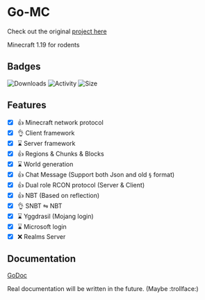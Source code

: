 # Go-MC

Check out the original [project here](https://github.com/Tnze/go-mc)

Minecraft 1.19 for rodents

## Badges
![Downloads](https://img.shields.io/github/downloads/Edouard127/go-mc/total)
![Activity](https://img.shields.io/github/commit-activity/w/Edouard127/go-mc)
![Size](https://img.shields.io/github/languages/code-size/Edouard127/go-mc)

## Features

- [x] 👍 Minecraft network protocol
- [x] 👌 Client framework
- [x] ⌛ Server framework
- [x] 👍 Regions & Chunks & Blocks
- [x] ⌛ World generation
- [x] 👍 Chat Message (Support both Json and old `§` format)
- [x] 👍 Dual role RCON protocol (Server & Client)
- [x] 👍 NBT (Based on reflection)
- [x] 👌 SNBT ⇋ NBT
- [x] ⌛ Yggdrasil (Mojang login)
- [x] ⌛ Microsoft login
- [x] ❌ Realms Server

## Documentation

[GoDoc](https://pkg.go.dev/github.com/Tnze/go-mc?tab=doc)

Real documentation will be written in the future. (Maybe :trollface:)
